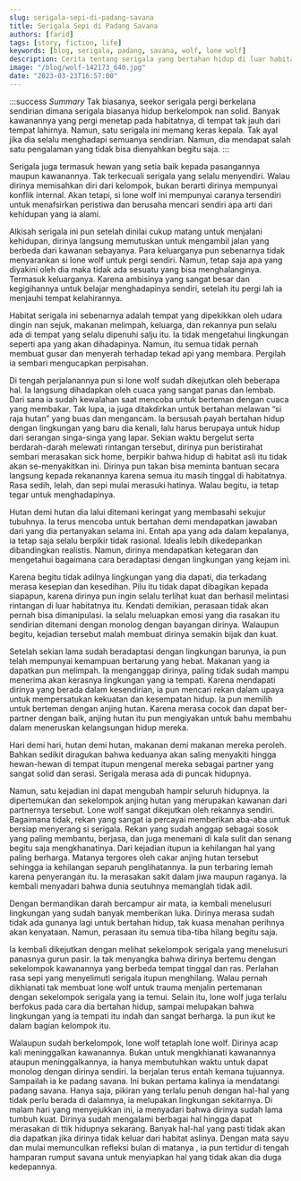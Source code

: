 ```yaml
---
slug: serigala-sepi-di-padang-savana
title: Serigala Sepi di Padang Savana
authors: [farid]
tags: [story, fiction, life]
keywords: [blog, serigala, padang, savana, wolf, lone wolf]
description: Cerita tentang serigala yang bertahan hidup di luar habitatnya
image: "/blog/wolf-142173_640.jpg"
date: "2023-03-23T16:57:00"
---
```


:::success _Summary_
Tak biasanya, seekor serigala pergi berkelana sendirian dimana serigala biasanya hidup berkelompok nan solid. Banyak kawanannya yang pergi
menetap pada habitatnya, di tempat tak jauh dari tempat lahirnya. Namun, satu serigala ini memang keras kepala. Tak ayal jika dia selalu
menghadapi semuanya sendirian. Namun, dia mendapat salah satu pengalaman yang tidak bisa dienyahkan begitu saja.
:::

<!--truncate-->

Serigala juga termasuk hewan yang setia baik kepada pasangannya maupun kawanannya. Tak terkecuali serigala yang selalu menyendiri. Walau
dirinya memisahkan diri dari kelompok, bukan berarti dirinya mempunyai konflik internal. Akan tetapi, si lone wolf ini mempunyai caranya
tersendiri untuk menafsirkan peristiwa dan berusaha mencari sendiri apa arti dari kehidupan yang ia alami.

Alkisah serigala ini pun setelah dinilai cukup matang untuk menjalani kehidupan, dirinya langsung memutuskan untuk mengambil jalan yang
berbeda dari kawanan sebayanya. Para keluarganya pun sebenarnya tidak menyarankan si lone wolf untuk pergi sendiri. Namun, tetap saja apa
yang diyakini oleh dia maka tidak ada sesuatu yang bisa menghalanginya. Termasuk keluarganya. Karena ambisinya yang sangat besar dan
kegigihannya untuk belajar menghadapinya sendiri, setelah itu pergi lah ia menjauhi tempat kelahirannya.

Habitat serigala ini sebenarnya adalah tempat yang dipekikkan oleh udara dingin nan sejuk, makanan melimpah, keluarga, dan rekannya pun
selalu ada di tempat yang selalu dipenuhi salju itu. Ia tidak mengetahui lingkungan seperti apa yang akan dihadapinya. Namun, itu semua
tidak pernah membuat gusar dan menyerah terhadap tekad api yang membara. Pergilah ia sembari mengucapkan perpisahan.

Di tengah perjalanannya pun si lone wolf sudah dikejutkan oleh beberapa hal. Ia langsung dihadapkan oleh cuaca yang sangat panas dan lembab.
Dari sana ia sudah kewalahan saat mencoba untuk berteman dengan cuaca yang membakar. Tak lupa, ia juga ditakdirkan untuk bertahan melawan
“si raja hutan” yang buas dan mengancam. Ia bersusah payah bertahan hidup dengan lingkungan yang baru dia kenali, lalu harus berupaya
untuk hidup dari serangan singa-singa yang lapar. Sekian waktu bergelut serta berdarah-darah melewati rintangan tersebut, dirinya pun
beristirahat sembari merasakan sick home, berpikir bahwa hidup di habitat asli itu tidak akan se-menyakitkan ini. Dirinya pun takan bisa
meminta bantuan secara langsung kepada rekanannya karena semua itu masih tinggal di habitatnya. Rasa sedih, lelah, dan sepi mulai merasuki
hatinya. Walau begitu, ia tetap tegar untuk menghadapinya.

Hutan demi hutan dia lalui ditemani keringat yang membasahi sekujur tubuhnya. Ia terus mencoba untuk bertahan demi mendapatkan jawaban dari
yang dia pertanyakan selama ini. Entah apa yang ada dalam kepalanya, ia tetap saja selalu berpikir tidak rasional. Idealis lebih
dikedepankan dibandingkan realistis. Namun, dirinya mendapatkan ketegaran dan mengetahui bagaimana cara beradaptasi dengan lingkungan
yang kejam ini.

Karena begitu tidak adilnya lingkungan yang dia dapati, dia terkadang merasa kesepian dan kesedihan. Pilu itu tidak dapat dibagikan kepada
siapapun, karena dirinya pun ingin selalu terlihat kuat dan berhasil melintasi rintangan di luar habitatnya itu. Kendati demikian, perasaan
tidak akan pernah bisa dimanipulasi. Ia selalu meluapkan emosi yang dia rasakan itu sendirian ditemani dengan monolog dengan bayangan
dirinya. Walaupun begitu, kejadian tersebut malah membuat dirinya semakin bijak dan kuat.

Setelah sekian lama sudah beradaptasi dengan lingkungan barunya, ia pun telah mempunyai kemampuan bertarung yang hebat. Makanan yang ia
dapatkan pun melimpah. Ia menganggap dirinya, paling tidak sudah mampu menerima akan kerasnya lingkungan yang ia tempati. Karena
mendapati dirinya yang berada dalam kesendirian, ia pun mencari rekan dalam upaya untuk mempersatukan kekuatan dan kesempatan hidup. Ia
pun memilih untuk berteman dengan anjing hutan. Karena merasa cocok dan dapat ber-partner dengan baik, anjing hutan itu pun mengiyakan
untuk bahu membahu dalam meneruskan kelangsungan hidup mereka.

Hari demi hari, hutan demi hutan, makanan demi makanan mereka peroleh. Bahkan sedikit diragukan bahwa keduanya akan saling menyakiti
hingga hewan-hewan di tempat itupun mengenal mereka sebagai partner yang sangat solid dan serasi. Serigala merasa ada di puncak hidupnya.

Namun, satu kejadian ini dapat mengubah hampir seluruh hidupnya. Ia dipertemukan dan sekelompok anjing hutan yang merupakan kawanan dari
partnernya tersebut. Lone wolf sangat dikejutkan oleh rekannya sendiri. Bagaimana tidak, rekan yang sangat ia percayai memberikan aba-aba
untuk bersiap menyerang si serigala. Rekan yang sudah anggap sebagai sosok yang paling membantu, berjasa, dan juga menemani di kala sulit
dan senang begitu saja mengkhanatinya. Dari kejadian itupun ia kehilangan hal yang paling berharga. Matanya tergores oleh cakar anjing
hutan tersebut sehingga ia kehilangan separuh penglihatannya. Ia pun terbaring lemah karena penyerangan itu. Ia merasakan sakit dalam
jiwa maupun raganya. Ia kembali menyadari bahwa dunia seutuhnya memanglah tidak adil.

Dengan bermandikan darah bercampur air mata, ia kembali menelusuri lingkungan yang sudah banyak memberikan luka. Dirinya merasa sudah
tidak ada gunanya lagi untuk bertahan hidup, tak kuasa menahan perihnya akan kenyataan. Namun, perasaan itu semua tiba-tiba hilang begitu
saja.

Ia kembali dikejutkan dengan melihat sekelompok serigala yang menelusuri panasnya gurun pasir. Ia tak menyangka bahwa dirinya bertemu
dengan sekelompok kawanannya yang berbeda tempat tinggal dan ras. Perlahan rasa sepi yang menyelimuti serigala itupun menghilang. Walau
pernah dikhianati tak membuat lone wolf untuk trauma menjalin pertemanan dengan sekelompok serigala yang ia temui. Selain itu, lone wolf
juga terlalu berfokus pada cara dia bertahan hidup, sampai melupakan bahwa lingkungan yang ia tempati itu indah dan sangat berharga. Ia
pun ikut ke dalam bagian kelompok itu.

Walaupun sudah berkelompok, lone wolf tetaplah lone wolf. Dirinya acap kali meninggalkan kawanannya. Bukan untuk mengkhianati kawanannya
ataupun meninggalkannya, ia hanya membutuhkan waktu untuk dapat monolog dengan dirinya sendiri. Ia berjalan terus entah kemana tujuannya.
Sampailah ia ke padang savana. Ini bukan pertama kalinya ia mendatangi padang savana. Hanya saja, pikiran yang terlalu penuh dengan hal-hal
yang tidak perlu berada di dalamnya, ia melupakan lingkungan sekitarnya. Di malam hari yang menyejukkan ini, ia menyadari bahwa dirinya
sudah lama tumbuh kuat. Dirinya sudah mengalami berbagai hal hingga dapat merasakan di ttik hidupnya sekarang. Banyak hal-hal yang pasti
tidak akan dia dapatkan jika dirinya tidak keluar dari habitat aslinya. Dengan mata sayu dan mulai memunculkan refleksi bulan di matanya
, ia pun tertidur di tengah hamparan rumput savana untuk menyiapkan hal yang tidak akan dia duga kedepannya.
